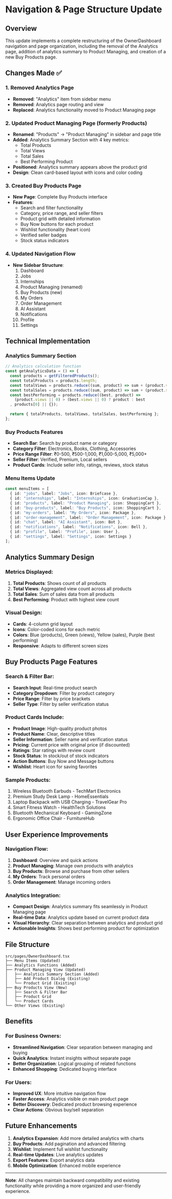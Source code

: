 # Navigation & Page Structure Update

## Overview

This update implements a complete restructuring of the OwnerDashboard navigation and page organization, including the removal of the Analytics page, addition of analytics summary to Product Managing, and creation of a new Buy Products page.

## Changes Made ✅

### 1. Removed Analytics Page
- **Removed**: "Analytics" item from sidebar menu
- **Removed**: Analytics page routing and view
- **Replaced**: Analytics functionality moved to Product Managing page

### 2. Updated Product Managing Page (formerly Products)
- **Renamed**: "Products" → "Product Managing" in sidebar and page title
- **Added**: Analytics Summary Section with 4 key metrics:
  - Total Products
  - Total Views
  - Total Sales
  - Best Performing Product
- **Positioned**: Analytics summary appears above the product grid
- **Design**: Clean card-based layout with icons and color coding

### 3. Created Buy Products Page
- **New Page**: Complete Buy Products interface
- **Features**:
  - Search and filter functionality
  - Category, price range, and seller filters
  - Product grid with detailed information
  - Buy Now buttons for each product
  - Wishlist functionality (heart icon)
  - Verified seller badges
  - Stock status indicators

### 4. Updated Navigation Flow
- **New Sidebar Structure**:
  1. Dashboard
  2. Jobs
  3. Internships
  4. Product Managing (renamed)
  5. Buy Products (new)
  6. My Orders
  7. Order Management
  8. AI Assistant
  9. Notifications
  10. Profile
  11. Settings

## Technical Implementation

### Analytics Summary Section
```typescript
// Analytics calculation function
const getAnalyticsData = () => {
  const products = getFilteredProducts();
  const totalProducts = products.length;
  const totalViews = products.reduce((sum, product) => sum + (product.views || 0), 0);
  const totalSales = products.reduce((sum, product) => sum + (product.sold || 0), 0);
  const bestPerforming = products.reduce((best, product) => 
    (product.views || 0) > (best.views || 0) ? product : best
  , products[0] || {});
  
  return { totalProducts, totalViews, totalSales, bestPerforming };
};
```

### Buy Products Features
- **Search Bar**: Search by product name or category
- **Category Filter**: Electronics, Books, Clothing, Accessories
- **Price Range Filter**: ₹0-500, ₹500-1,000, ₹1,000-5,000, ₹5,000+
- **Seller Filter**: Verified, Premium, Local sellers
- **Product Cards**: Include seller info, ratings, reviews, stock status

### Menu Items Update
```typescript
const menuItems = [
  { id: "jobs", label: "Jobs", icon: Briefcase },
  { id: "internships", label: "Internships", icon: GraduationCap },
  { id: "products", label: "Product Managing", icon: ShoppingCart },
  { id: "buy-products", label: "Buy Products", icon: ShoppingCart },
  { id: "my-orders", label: "My Orders", icon: Package },
  { id: "order-management", label: "Order Management", icon: Package },
  { id: "chat", label: "AI Assistant", icon: Bot },
  { id: "notifications", label: "Notifications", icon: Bell },
  { id: "profile", label: "Profile", icon: User },
  { id: "settings", label: "Settings", icon: Settings }
];
```

## Analytics Summary Design

### Metrics Displayed:
1. **Total Products**: Shows count of all products
2. **Total Views**: Aggregated view count across all products
3. **Total Sales**: Sum of sales data from all products
4. **Best Performing**: Product with highest view count

### Visual Design:
- **Cards**: 4-column grid layout
- **Icons**: Color-coded icons for each metric
- **Colors**: Blue (products), Green (views), Yellow (sales), Purple (best performing)
- **Responsive**: Adapts to different screen sizes

## Buy Products Page Features

### Search & Filter Bar:
- **Search Input**: Real-time product search
- **Category Dropdown**: Filter by product category
- **Price Range**: Filter by price brackets
- **Seller Type**: Filter by seller verification status

### Product Cards Include:
- **Product Image**: High-quality product photos
- **Product Name**: Clear, descriptive titles
- **Seller Information**: Seller name and verification status
- **Pricing**: Current price with original price (if discounted)
- **Ratings**: Star ratings with review count
- **Stock Status**: In stock/out of stock indicators
- **Action Buttons**: Buy Now and Message buttons
- **Wishlist**: Heart icon for saving favorites

### Sample Products:
1. Wireless Bluetooth Earbuds - TechMart Electronics
2. Premium Study Desk Lamp - HomeEssentials
3. Laptop Backpack with USB Charging - TravelGear Pro
4. Smart Fitness Watch - HealthTech Solutions
5. Bluetooth Mechanical Keyboard - GamingZone
6. Ergonomic Office Chair - FurnitureHub

## User Experience Improvements

### Navigation Flow:
1. **Dashboard**: Overview and quick actions
2. **Product Managing**: Manage own products with analytics
3. **Buy Products**: Browse and purchase from other sellers
4. **My Orders**: Track personal orders
5. **Order Management**: Manage incoming orders

### Analytics Integration:
- **Compact Design**: Analytics summary fits seamlessly in Product Managing page
- **Real-time Data**: Analytics update based on current product data
- **Visual Hierarchy**: Clear separation between analytics and product grid
- **Actionable Insights**: Shows best performing product for optimization

## File Structure

```
src/pages/OwnerDashboard.tsx
├── Menu Items (Updated)
├── Analytics Functions (Added)
├── Product Managing View (Updated)
│   ├── Analytics Summary Section (Added)
│   ├── Add Product Dialog (Existing)
│   └── Product Grid (Existing)
├── Buy Products View (New)
│   ├── Search & Filter Bar
│   ├── Product Grid
│   └── Product Cards
└── Other Views (Existing)
```

## Benefits

### For Business Owners:
- **Streamlined Navigation**: Clear separation between managing and buying
- **Quick Analytics**: Instant insights without separate page
- **Better Organization**: Logical grouping of related functions
- **Enhanced Shopping**: Dedicated buying interface

### For Users:
- **Improved UX**: More intuitive navigation flow
- **Faster Access**: Analytics visible on main product page
- **Better Discovery**: Dedicated product browsing experience
- **Clear Actions**: Obvious buy/sell separation

## Future Enhancements

1. **Analytics Expansion**: Add more detailed analytics with charts
2. **Buy Products**: Add pagination and advanced filtering
3. **Wishlist**: Implement full wishlist functionality
4. **Real-time Updates**: Live analytics updates
5. **Export Features**: Export analytics data
6. **Mobile Optimization**: Enhanced mobile experience

---

**Note**: All changes maintain backward compatibility and existing functionality while providing a more organized and user-friendly experience. 